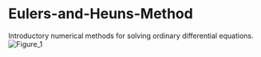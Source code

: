 # Eulers-and-Heuns-Method
Introductory numerical methods for solving ordinary differential equations.
![Figure_1](https://user-images.githubusercontent.com/106856325/171987791-d244756b-3b3a-4fac-81cf-0b08eeee878c.png)
